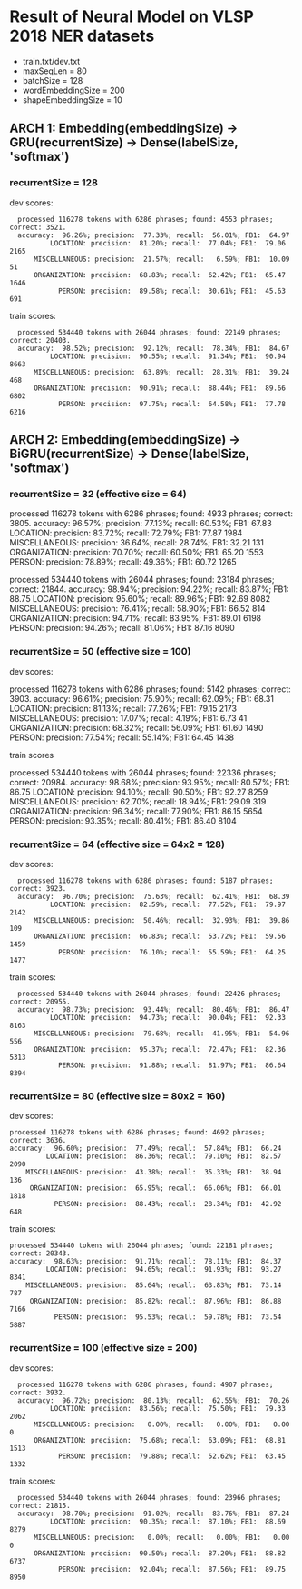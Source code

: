 # Result of Neural Model on VLSP 2018 NER datasets

  - train.txt/dev.txt
  - maxSeqLen = 80
  - batchSize = 128
  - wordEmbeddingSize = 200
  - shapeEmbeddingSize =  10

## ARCH 1: Embedding(embeddingSize) -> GRU(recurrentSize) -> Dense(labelSize, 'softmax')

### recurrentSize = 128

dev scores:

```
  processed 116278 tokens with 6286 phrases; found: 4553 phrases; correct: 3521.
  accuracy:  96.26%; precision:  77.33%; recall:  56.01%; FB1:  64.97
          LOCATION: precision:  81.20%; recall:  77.04%; FB1:  79.06  2165
      MISCELLANEOUS: precision:  21.57%; recall:   6.59%; FB1:  10.09  51
      ORGANIZATION: precision:  68.83%; recall:  62.42%; FB1:  65.47  1646
            PERSON: precision:  89.58%; recall:  30.61%; FB1:  45.63  691
```

train scores:

```
  processed 534440 tokens with 26044 phrases; found: 22149 phrases; correct: 20403.
  accuracy:  98.52%; precision:  92.12%; recall:  78.34%; FB1:  84.67
          LOCATION: precision:  90.55%; recall:  91.34%; FB1:  90.94  8663
      MISCELLANEOUS: precision:  63.89%; recall:  28.31%; FB1:  39.24  468
      ORGANIZATION: precision:  90.91%; recall:  88.44%; FB1:  89.66  6802
            PERSON: precision:  97.75%; recall:  64.58%; FB1:  77.78  6216
```

## ARCH 2: Embedding(embeddingSize) -> BiGRU(recurrentSize) -> Dense(labelSize, 'softmax')


### recurrentSize = 32 (effective size = 64)

processed 116278 tokens with 6286 phrases; found: 4933 phrases; correct: 3805.
accuracy:  96.57%; precision:  77.13%; recall:  60.53%; FB1:  67.83
         LOCATION: precision:  83.72%; recall:  72.79%; FB1:  77.87  1984
    MISCELLANEOUS: precision:  36.64%; recall:  28.74%; FB1:  32.21  131
     ORGANIZATION: precision:  70.70%; recall:  60.50%; FB1:  65.20  1553
           PERSON: precision:  78.89%; recall:  49.36%; FB1:  60.72  1265

processed 534440 tokens with 26044 phrases; found: 23184 phrases; correct: 21844.
accuracy:  98.94%; precision:  94.22%; recall:  83.87%; FB1:  88.75
         LOCATION: precision:  95.60%; recall:  89.96%; FB1:  92.69  8082
    MISCELLANEOUS: precision:  76.41%; recall:  58.90%; FB1:  66.52  814
     ORGANIZATION: precision:  94.71%; recall:  83.95%; FB1:  89.01  6198
           PERSON: precision:  94.26%; recall:  81.06%; FB1:  87.16  8090 

### recurrentSize = 50 (effective size = 100)

dev scores:

  processed 116278 tokens with 6286 phrases; found: 5142 phrases; correct: 3903.
  accuracy:  96.61%; precision:  75.90%; recall:  62.09%; FB1:  68.31
          LOCATION: precision:  81.13%; recall:  77.26%; FB1:  79.15  2173
      MISCELLANEOUS: precision:  17.07%; recall:   4.19%; FB1:   6.73  41
      ORGANIZATION: precision:  68.32%; recall:  56.09%; FB1:  61.60  1490
            PERSON: precision:  77.54%; recall:  55.14%; FB1:  64.45  1438

train scores

  processed 534440 tokens with 26044 phrases; found: 22336 phrases; correct: 20984.
  accuracy:  98.68%; precision:  93.95%; recall:  80.57%; FB1:  86.75
          LOCATION: precision:  94.10%; recall:  90.50%; FB1:  92.27  8259
      MISCELLANEOUS: precision:  62.70%; recall:  18.94%; FB1:  29.09  319
      ORGANIZATION: precision:  96.34%; recall:  77.90%; FB1:  86.15  5654
            PERSON: precision:  93.35%; recall:  80.41%; FB1:  86.40  8104


### recurrentSize = 64 (effective size = 64x2 = 128)

dev scores:

```
  processed 116278 tokens with 6286 phrases; found: 5187 phrases; correct: 3923.
  accuracy:  96.70%; precision:  75.63%; recall:  62.41%; FB1:  68.39
          LOCATION: precision:  82.59%; recall:  77.52%; FB1:  79.97  2142
      MISCELLANEOUS: precision:  50.46%; recall:  32.93%; FB1:  39.86  109
      ORGANIZATION: precision:  66.83%; recall:  53.72%; FB1:  59.56  1459
            PERSON: precision:  76.10%; recall:  55.59%; FB1:  64.25  1477
```

train scores: 

```
  processed 534440 tokens with 26044 phrases; found: 22426 phrases; correct: 20955.
  accuracy:  98.73%; precision:  93.44%; recall:  80.46%; FB1:  86.47
          LOCATION: precision:  94.73%; recall:  90.04%; FB1:  92.33  8163
      MISCELLANEOUS: precision:  79.68%; recall:  41.95%; FB1:  54.96  556
      ORGANIZATION: precision:  95.37%; recall:  72.47%; FB1:  82.36  5313
            PERSON: precision:  91.88%; recall:  81.97%; FB1:  86.64  8394
```

### recurrentSize = 80 (effective size = 80x2 = 160)

dev scores:

```
processed 116278 tokens with 6286 phrases; found: 4692 phrases; correct: 3636.
accuracy:  96.60%; precision:  77.49%; recall:  57.84%; FB1:  66.24
         LOCATION: precision:  86.36%; recall:  79.10%; FB1:  82.57  2090
    MISCELLANEOUS: precision:  43.38%; recall:  35.33%; FB1:  38.94  136
     ORGANIZATION: precision:  65.95%; recall:  66.06%; FB1:  66.01  1818
           PERSON: precision:  88.43%; recall:  28.34%; FB1:  42.92  648
```

train scores:

```
processed 534440 tokens with 26044 phrases; found: 22181 phrases; correct: 20343.
accuracy:  98.63%; precision:  91.71%; recall:  78.11%; FB1:  84.37
         LOCATION: precision:  94.65%; recall:  91.93%; FB1:  93.27  8341
    MISCELLANEOUS: precision:  85.64%; recall:  63.83%; FB1:  73.14  787
     ORGANIZATION: precision:  85.82%; recall:  87.96%; FB1:  86.88  7166
           PERSON: precision:  95.53%; recall:  59.78%; FB1:  73.54  5887
```

### recurrentSize = 100 (effective size = 200)

dev scores:

```
  processed 116278 tokens with 6286 phrases; found: 4907 phrases; correct: 3932.
  accuracy:  96.72%; precision:  80.13%; recall:  62.55%; FB1:  70.26
          LOCATION: precision:  83.56%; recall:  75.50%; FB1:  79.33  2062
      MISCELLANEOUS: precision:   0.00%; recall:   0.00%; FB1:   0.00  0
      ORGANIZATION: precision:  75.68%; recall:  63.09%; FB1:  68.81  1513
            PERSON: precision:  79.88%; recall:  52.62%; FB1:  63.45  1332
```

train scores:

```
  processed 534440 tokens with 26044 phrases; found: 23966 phrases; correct: 21815.
  accuracy:  98.70%; precision:  91.02%; recall:  83.76%; FB1:  87.24
          LOCATION: precision:  90.35%; recall:  87.10%; FB1:  88.69  8279
      MISCELLANEOUS: precision:   0.00%; recall:   0.00%; FB1:   0.00  0
      ORGANIZATION: precision:  90.50%; recall:  87.20%; FB1:  88.82  6737
            PERSON: precision:  92.04%; recall:  87.56%; FB1:  89.75  8950
```


